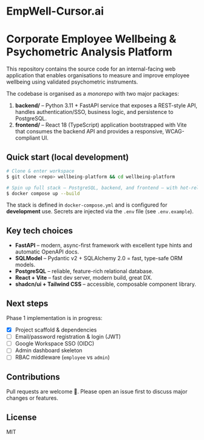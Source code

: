 # EmpWell-Cursor.ai
Corporate Employee Wellbeing & Psychometric Analysis Platform
============================================================

This repository contains the source code for an internal-facing web application that enables organisations to measure and improve employee wellbeing using validated psychometric instruments.

The codebase is organised as a *monorepo* with two major packages:

1. **backend/** – Python 3.11 + FastAPI service that exposes a REST-style API, handles authentication/SSO, business logic, and persistence to PostgreSQL.
2. **frontend/** – React 18 (TypeScript) application bootstrapped with Vite that consumes the backend API and provides a responsive, WCAG-compliant UI.

Quick start (local development)
------------------------------

```bash
# Clone & enter workspace
$ git clone <repo> wellbeing-platform && cd wellbeing-platform

# Spin up full stack – PostgreSQL, backend, and frontend – with hot-reload
$ docker compose up --build
```

The stack is defined in `docker-compose.yml` and is configured for **development** use. Secrets are injected via the `.env` file (see `.env.example`).

Key tech choices
----------------

* **FastAPI** – modern, async-first framework with excellent type hints and automatic OpenAPI docs.
* **SQLModel** – Pydantic v2 + SQLAlchemy 2.0 = fast, type-safe ORM models.
* **PostgreSQL** – reliable, feature-rich relational database.
* **React + Vite** – fast dev server, modern build, great DX.
* **shadcn/ui + Tailwind CSS** – accessible, composable component library.

Next steps
----------
Phase 1 implementation is in progress:

* [x] Project scaffold & dependencies
* [ ] Email/password registration & login (JWT)
* [ ] Google Workspace SSO (OIDC)
* [ ] Admin dashboard skeleton
* [ ] RBAC middleware (`employee` vs `admin`)

Contributions
-------------
Pull requests are welcome 🚀. Please open an issue first to discuss major changes or features.

License
-------
MIT